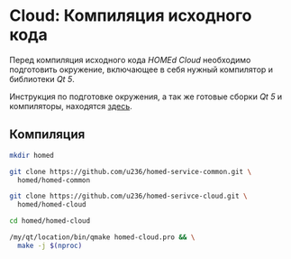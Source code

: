 # Cloud: Компиляция исходного кода

Перед компиляция исходного кода _HOMEd Cloud_ необходимо подготовить окружение, включающее в себя нужный компилятор и библиотеки _Qt 5_.

Инструкция по подготовке окружения, а так же готовые сборки _Qt 5_ и компиляторы, находятся [здесь](/common/build/).

## Компиляция

```sh
mkdir homed
```

```sh
git clone https://github.com/u236/homed-service-common.git \
  homed/homed-common
```

```sh
git clone https://github.com/u236/homed-serivce-cloud.git \
  homed/homed-cloud
```

```sh
cd homed/homed-cloud
```

```sh
/my/qt/location/bin/qmake homed-cloud.pro && \
  make -j $(nproc)
```
